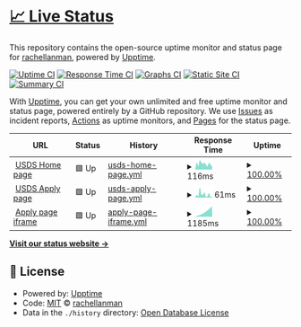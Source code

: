 # [📈 Live Status](https://rachellanman.github.io/website-monitoring)

This repository contains the open-source uptime monitor and status page for [rachellanman](https://rachellanman.github.io/upptime-test), powered by [Upptime](https://github.com/upptime/upptime).

[![Uptime CI](https://github.com/rachellanman/upptime-test/workflows/Uptime%20CI/badge.svg)](https://github.com/rachellanman/upptime-test/actions?query=workflow%3A%22Uptime+CI%22)
[![Response Time CI](https://github.com/rachellanman/upptime-test/workflows/Response%20Time%20CI/badge.svg)](https://github.com/rachellanman/upptime-test/actions?query=workflow%3A%22Response+Time+CI%22)
[![Graphs CI](https://github.com/rachellanman/upptime-test/workflows/Graphs%20CI/badge.svg)](https://github.com/rachellanman/upptime-test/actions?query=workflow%3A%22Graphs+CI%22)
[![Static Site CI](https://github.com/rachellanman/upptime-test/workflows/Static%20Site%20CI/badge.svg)](https://github.com/rachellanman/upptime-test/actions?query=workflow%3A%22Static+Site+CI%22)
[![Summary CI](https://github.com/rachellanman/upptime-test/workflows/Summary%20CI/badge.svg)](https://github.com/rachellanman/upptime-test/actions?query=workflow%3A%22Summary+CI%22)

With [Upptime](https://upptime.js.org), you can get your own unlimited and free uptime monitor and status page, powered entirely by a GitHub repository. We use [Issues](https://github.com/rachellanman/upptime-test/issues) as incident reports, [Actions](https://github.com/rachellanman/upptime-test/actions) as uptime monitors, and [Pages](https://rachellanman.github.io/website-monitoring) for the status page.

<!--start: status pages-->
<!-- This summary is generated by Upptime (https://github.com/upptime/upptime) -->
<!-- Do not edit this manually, your changes will be overwritten -->
<!-- prettier-ignore -->
| URL | Status | History | Response Time | Uptime |
| --- | ------ | ------- | ------------- | ------ |
| <img alt="" src="https://icons.duckduckgo.com/ip3/www.usds.gov.ico" height="13"> [USDS Home page](https://www.usds.gov/) | 🟩 Up | [usds-home-page.yml](https://github.com/rachellanman/website-monitoring/commits/HEAD/history/usds-home-page.yml) | <details><summary><img alt="Response time graph" src="./graphs/usds-home-page/response-time-week.png" height="20"> 116ms</summary><br><a href="https://rachellanman.github.io/website-monitoring/history/usds-home-page"><img alt="Response time 116" src="https://img.shields.io/endpoint?url=https%3A%2F%2Fraw.githubusercontent.com%2Frachellanman%2Fwebsite-monitoring%2FHEAD%2Fapi%2Fusds-home-page%2Fresponse-time.json"></a><br><a href="https://rachellanman.github.io/website-monitoring/history/usds-home-page"><img alt="24-hour response time 89" src="https://img.shields.io/endpoint?url=https%3A%2F%2Fraw.githubusercontent.com%2Frachellanman%2Fwebsite-monitoring%2FHEAD%2Fapi%2Fusds-home-page%2Fresponse-time-day.json"></a><br><a href="https://rachellanman.github.io/website-monitoring/history/usds-home-page"><img alt="7-day response time 116" src="https://img.shields.io/endpoint?url=https%3A%2F%2Fraw.githubusercontent.com%2Frachellanman%2Fwebsite-monitoring%2FHEAD%2Fapi%2Fusds-home-page%2Fresponse-time-week.json"></a><br><a href="https://rachellanman.github.io/website-monitoring/history/usds-home-page"><img alt="30-day response time 116" src="https://img.shields.io/endpoint?url=https%3A%2F%2Fraw.githubusercontent.com%2Frachellanman%2Fwebsite-monitoring%2FHEAD%2Fapi%2Fusds-home-page%2Fresponse-time-month.json"></a><br><a href="https://rachellanman.github.io/website-monitoring/history/usds-home-page"><img alt="1-year response time 116" src="https://img.shields.io/endpoint?url=https%3A%2F%2Fraw.githubusercontent.com%2Frachellanman%2Fwebsite-monitoring%2FHEAD%2Fapi%2Fusds-home-page%2Fresponse-time-year.json"></a></details> | <details><summary><a href="https://rachellanman.github.io/website-monitoring/history/usds-home-page">100.00%</a></summary><a href="https://rachellanman.github.io/website-monitoring/history/usds-home-page"><img alt="All-time uptime 100.00%" src="https://img.shields.io/endpoint?url=https%3A%2F%2Fraw.githubusercontent.com%2Frachellanman%2Fwebsite-monitoring%2FHEAD%2Fapi%2Fusds-home-page%2Fuptime.json"></a><br><a href="https://rachellanman.github.io/website-monitoring/history/usds-home-page"><img alt="24-hour uptime 100.00%" src="https://img.shields.io/endpoint?url=https%3A%2F%2Fraw.githubusercontent.com%2Frachellanman%2Fwebsite-monitoring%2FHEAD%2Fapi%2Fusds-home-page%2Fuptime-day.json"></a><br><a href="https://rachellanman.github.io/website-monitoring/history/usds-home-page"><img alt="7-day uptime 100.00%" src="https://img.shields.io/endpoint?url=https%3A%2F%2Fraw.githubusercontent.com%2Frachellanman%2Fwebsite-monitoring%2FHEAD%2Fapi%2Fusds-home-page%2Fuptime-week.json"></a><br><a href="https://rachellanman.github.io/website-monitoring/history/usds-home-page"><img alt="30-day uptime 100.00%" src="https://img.shields.io/endpoint?url=https%3A%2F%2Fraw.githubusercontent.com%2Frachellanman%2Fwebsite-monitoring%2FHEAD%2Fapi%2Fusds-home-page%2Fuptime-month.json"></a><br><a href="https://rachellanman.github.io/website-monitoring/history/usds-home-page"><img alt="1-year uptime 100.00%" src="https://img.shields.io/endpoint?url=https%3A%2F%2Fraw.githubusercontent.com%2Frachellanman%2Fwebsite-monitoring%2FHEAD%2Fapi%2Fusds-home-page%2Fuptime-year.json"></a></details>
| <img alt="" src="https://icons.duckduckgo.com/ip3/www.usds.gov.ico" height="13"> [USDS Apply page](https://www.usds.gov/apply) | 🟩 Up | [usds-apply-page.yml](https://github.com/rachellanman/website-monitoring/commits/HEAD/history/usds-apply-page.yml) | <details><summary><img alt="Response time graph" src="./graphs/usds-apply-page/response-time-week.png" height="20"> 61ms</summary><br><a href="https://rachellanman.github.io/website-monitoring/history/usds-apply-page"><img alt="Response time 61" src="https://img.shields.io/endpoint?url=https%3A%2F%2Fraw.githubusercontent.com%2Frachellanman%2Fwebsite-monitoring%2FHEAD%2Fapi%2Fusds-apply-page%2Fresponse-time.json"></a><br><a href="https://rachellanman.github.io/website-monitoring/history/usds-apply-page"><img alt="24-hour response time 36" src="https://img.shields.io/endpoint?url=https%3A%2F%2Fraw.githubusercontent.com%2Frachellanman%2Fwebsite-monitoring%2FHEAD%2Fapi%2Fusds-apply-page%2Fresponse-time-day.json"></a><br><a href="https://rachellanman.github.io/website-monitoring/history/usds-apply-page"><img alt="7-day response time 61" src="https://img.shields.io/endpoint?url=https%3A%2F%2Fraw.githubusercontent.com%2Frachellanman%2Fwebsite-monitoring%2FHEAD%2Fapi%2Fusds-apply-page%2Fresponse-time-week.json"></a><br><a href="https://rachellanman.github.io/website-monitoring/history/usds-apply-page"><img alt="30-day response time 61" src="https://img.shields.io/endpoint?url=https%3A%2F%2Fraw.githubusercontent.com%2Frachellanman%2Fwebsite-monitoring%2FHEAD%2Fapi%2Fusds-apply-page%2Fresponse-time-month.json"></a><br><a href="https://rachellanman.github.io/website-monitoring/history/usds-apply-page"><img alt="1-year response time 61" src="https://img.shields.io/endpoint?url=https%3A%2F%2Fraw.githubusercontent.com%2Frachellanman%2Fwebsite-monitoring%2FHEAD%2Fapi%2Fusds-apply-page%2Fresponse-time-year.json"></a></details> | <details><summary><a href="https://rachellanman.github.io/website-monitoring/history/usds-apply-page">100.00%</a></summary><a href="https://rachellanman.github.io/website-monitoring/history/usds-apply-page"><img alt="All-time uptime 100.00%" src="https://img.shields.io/endpoint?url=https%3A%2F%2Fraw.githubusercontent.com%2Frachellanman%2Fwebsite-monitoring%2FHEAD%2Fapi%2Fusds-apply-page%2Fuptime.json"></a><br><a href="https://rachellanman.github.io/website-monitoring/history/usds-apply-page"><img alt="24-hour uptime 100.00%" src="https://img.shields.io/endpoint?url=https%3A%2F%2Fraw.githubusercontent.com%2Frachellanman%2Fwebsite-monitoring%2FHEAD%2Fapi%2Fusds-apply-page%2Fuptime-day.json"></a><br><a href="https://rachellanman.github.io/website-monitoring/history/usds-apply-page"><img alt="7-day uptime 100.00%" src="https://img.shields.io/endpoint?url=https%3A%2F%2Fraw.githubusercontent.com%2Frachellanman%2Fwebsite-monitoring%2FHEAD%2Fapi%2Fusds-apply-page%2Fuptime-week.json"></a><br><a href="https://rachellanman.github.io/website-monitoring/history/usds-apply-page"><img alt="30-day uptime 100.00%" src="https://img.shields.io/endpoint?url=https%3A%2F%2Fraw.githubusercontent.com%2Frachellanman%2Fwebsite-monitoring%2FHEAD%2Fapi%2Fusds-apply-page%2Fuptime-month.json"></a><br><a href="https://rachellanman.github.io/website-monitoring/history/usds-apply-page"><img alt="1-year uptime 100.00%" src="https://img.shields.io/endpoint?url=https%3A%2F%2Fraw.githubusercontent.com%2Frachellanman%2Fwebsite-monitoring%2FHEAD%2Fapi%2Fusds-apply-page%2Fuptime-year.json"></a></details>
| <img alt="" src="https://icons.duckduckgo.com/ip3/eop-fra.secure.force.com.ico" height="13"> [Apply page iframe](https://eop-fra.secure.force.com/digitalservice/) | 🟩 Up | [apply-page-iframe.yml](https://github.com/rachellanman/website-monitoring/commits/HEAD/history/apply-page-iframe.yml) | <details><summary><img alt="Response time graph" src="./graphs/apply-page-iframe/response-time-week.png" height="20"> 1185ms</summary><br><a href="https://rachellanman.github.io/website-monitoring/history/apply-page-iframe"><img alt="Response time 1185" src="https://img.shields.io/endpoint?url=https%3A%2F%2Fraw.githubusercontent.com%2Frachellanman%2Fwebsite-monitoring%2FHEAD%2Fapi%2Fapply-page-iframe%2Fresponse-time.json"></a><br><a href="https://rachellanman.github.io/website-monitoring/history/apply-page-iframe"><img alt="24-hour response time 1185" src="https://img.shields.io/endpoint?url=https%3A%2F%2Fraw.githubusercontent.com%2Frachellanman%2Fwebsite-monitoring%2FHEAD%2Fapi%2Fapply-page-iframe%2Fresponse-time-day.json"></a><br><a href="https://rachellanman.github.io/website-monitoring/history/apply-page-iframe"><img alt="7-day response time 1185" src="https://img.shields.io/endpoint?url=https%3A%2F%2Fraw.githubusercontent.com%2Frachellanman%2Fwebsite-monitoring%2FHEAD%2Fapi%2Fapply-page-iframe%2Fresponse-time-week.json"></a><br><a href="https://rachellanman.github.io/website-monitoring/history/apply-page-iframe"><img alt="30-day response time 1185" src="https://img.shields.io/endpoint?url=https%3A%2F%2Fraw.githubusercontent.com%2Frachellanman%2Fwebsite-monitoring%2FHEAD%2Fapi%2Fapply-page-iframe%2Fresponse-time-month.json"></a><br><a href="https://rachellanman.github.io/website-monitoring/history/apply-page-iframe"><img alt="1-year response time 1185" src="https://img.shields.io/endpoint?url=https%3A%2F%2Fraw.githubusercontent.com%2Frachellanman%2Fwebsite-monitoring%2FHEAD%2Fapi%2Fapply-page-iframe%2Fresponse-time-year.json"></a></details> | <details><summary><a href="https://rachellanman.github.io/website-monitoring/history/apply-page-iframe">100.00%</a></summary><a href="https://rachellanman.github.io/website-monitoring/history/apply-page-iframe"><img alt="All-time uptime 100.00%" src="https://img.shields.io/endpoint?url=https%3A%2F%2Fraw.githubusercontent.com%2Frachellanman%2Fwebsite-monitoring%2FHEAD%2Fapi%2Fapply-page-iframe%2Fuptime.json"></a><br><a href="https://rachellanman.github.io/website-monitoring/history/apply-page-iframe"><img alt="24-hour uptime 100.00%" src="https://img.shields.io/endpoint?url=https%3A%2F%2Fraw.githubusercontent.com%2Frachellanman%2Fwebsite-monitoring%2FHEAD%2Fapi%2Fapply-page-iframe%2Fuptime-day.json"></a><br><a href="https://rachellanman.github.io/website-monitoring/history/apply-page-iframe"><img alt="7-day uptime 100.00%" src="https://img.shields.io/endpoint?url=https%3A%2F%2Fraw.githubusercontent.com%2Frachellanman%2Fwebsite-monitoring%2FHEAD%2Fapi%2Fapply-page-iframe%2Fuptime-week.json"></a><br><a href="https://rachellanman.github.io/website-monitoring/history/apply-page-iframe"><img alt="30-day uptime 100.00%" src="https://img.shields.io/endpoint?url=https%3A%2F%2Fraw.githubusercontent.com%2Frachellanman%2Fwebsite-monitoring%2FHEAD%2Fapi%2Fapply-page-iframe%2Fuptime-month.json"></a><br><a href="https://rachellanman.github.io/website-monitoring/history/apply-page-iframe"><img alt="1-year uptime 100.00%" src="https://img.shields.io/endpoint?url=https%3A%2F%2Fraw.githubusercontent.com%2Frachellanman%2Fwebsite-monitoring%2FHEAD%2Fapi%2Fapply-page-iframe%2Fuptime-year.json"></a></details>

<!--end: status pages-->

[**Visit our status website →**](https://rachellanman.github.io/upptime-test)

## 📄 License

- Powered by: [Upptime](https://github.com/upptime/upptime)
- Code: [MIT](./LICENSE) © [rachellanman](https://rachellanman.github.io/upptime-test)
- Data in the `./history` directory: [Open Database License](https://opendatacommons.org/licenses/odbl/1-0/)
